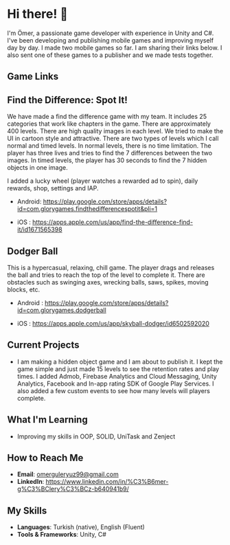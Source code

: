# Hi there! 👋

I'm Ömer, a passionate game developer with experience in Unity and C#. I've been developing and publishing mobile games and improving myself day by day.
I made two mobile games so far. I am sharing their links below. I also sent one of these games to a publisher and we made tests together. 

## Game Links
## Find the Difference: Spot It!

We have made a find the difference game with my team. It includes 25 categories that work like chapters in the game. There are approximately 400 levels. There are high quality images in each level. We tried to make the UI 
in cartoon style and attractive. There are two types of levels which I call normal and timed levels. 
In normal levels, there is no time limitation. The player has three lives and tries to find the 7 differences between the two images. In timed levels, the player has 30 seconds to find the 7 hidden objects in one image.

I added a lucky wheel (player watches a rewarded ad to spin), daily rewards, shop, settings and IAP.

- Android: https://play.google.com/store/apps/details?id=com.glorygames.findthedifferencespotit&pli=1

- iOS    : https://apps.apple.com/us/app/find-the-difference-find-it/id1671565398

## Dodger Ball

This is a hypercasual, relaxing, chill game. The player drags and releases the ball and tries to reach the top of the level to complete it. There are obstacles such as swinging axes, wrecking balls, saws,
spikes, moving blocks, etc. 

- Android : https://play.google.com/store/apps/details?id=com.glorygames.dodgerball

- iOS     : https://apps.apple.com/us/app/skyball-dodger/id6502592020

## Current Projects

- I am making a hidden object game and I am about to publish it. I kept the game simple and just made 15 levels to see the retention rates and play times.
I added Admob, Firebase Analytics and Cloud Messaging, Unity Analytics, Facebook and In-app rating SDK of Google Play Services.
I also added a few custom events to see how many levels will players complete.

## What I'm Learning

- Improving my skills in OOP, SOLID, UniTask and Zenject

## How to Reach Me

- **Email**: omerguleryuz99@gmail.com
- **LinkedIn**: https://www.linkedin.com/in/%C3%B6mer-g%C3%BClery%C3%BCz-b640941b9/

## My Skills

- **Languages**: Turkish (native), English (Fluent)
- **Tools & Frameworks**: Unity, C#
